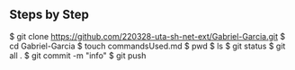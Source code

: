 ## Steps by Step

$ git clone https://github.com/220328-uta-sh-net-ext/Gabriel-Garcia.git
$ cd Gabriel-Garcia
$ touch commandsUsed.md
$ pwd
$ ls
$ git status
$ git all .
$ git commit -m "info"
$ git push